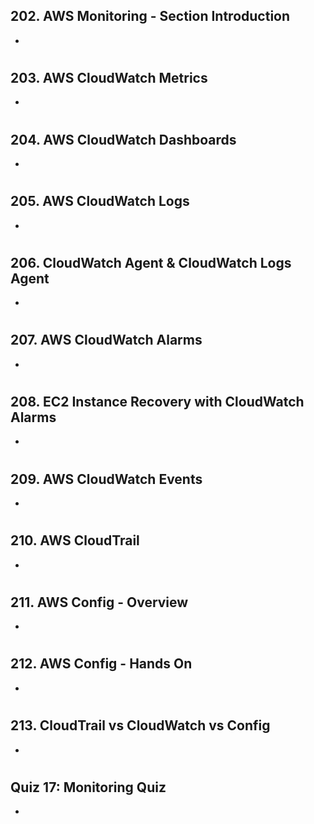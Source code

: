## 202. AWS Monitoring - Section Introduction

-

#

## 203. AWS CloudWatch Metrics

-

#

## 204. AWS CloudWatch Dashboards

-

#

## 205. AWS CloudWatch Logs

-

#

## 206. CloudWatch Agent & CloudWatch Logs Agent

-

#

## 207. AWS CloudWatch Alarms

-

#

## 208. EC2 Instance Recovery with CloudWatch Alarms

-

#

## 209. AWS CloudWatch Events

-

#

## 210. AWS CloudTrail

-

#

## 211. AWS Config - Overview

-

#

## 212. AWS Config - Hands On

-

#

## 213. CloudTrail vs CloudWatch vs Config

-

#

## Quiz 17: Monitoring Quiz

-

#
